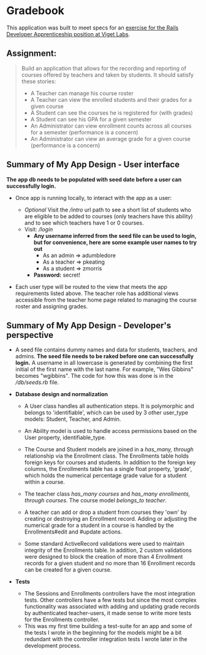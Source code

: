 # Gradebook

This application was built to meet specs for an [exercise for the Rails Developer Apprenticeship position at Viget Labs](https://github.com/vigetlabs/gradebook).

## Assignment:
> Build an application that allows for the recording and reporting of courses offered by teachers and taken by students. It should satisfy these stories:
>
> * A Teacher can manage his course roster
> * A Teacher can view the enrolled students and their grades for a given course
> * A Student can see the courses he is registered for (with grades)
> * A Student can see his GPA for a given semester
> * An Administrator can view enrollment counts across all courses for a semester (performance is a concern)
> * An Administrator can view an average grade for a given course (performance is a concern)

## Summary of My App Design - User interface
**The app db needs to be populated with seed date before a user can successfully login.**

* Once app is running locally, to interact with the app as a user:
  * *Optional* Visit the */intro* url path to see a short list of students who are eligible to be added to courses (only teachers have this ability) and to see which teachers have 1 or 0 courses.
  * Visit: */login*
    * **Any username inferred from the seed file can be used to login, but for convenience, here are some example user names to try out**
      * As an admin => adumbledore
      * As a teacher => pkeating
      * As a student => zmorris
    * **Password:** secret!

* Each user type will be routed to the view that meets the app requirements listed above. The teacher role has additional views accessible from the teacher home page related to managing the course roster and assigning grades.

## Summary of My App Design - Developer's perspective
* A seed file contains dummy names and data for students, teachers, and admins. **The seed file needs to be raked before one can successfully login.** A username in all lowercase is generated by combining the first initial of the first name with the last name. For example, "Wes Gibbins" becomes "wgibbins". The code for how this was done is in the */db/seeds.rb* file.

* **Database design and normalization**
  * A User class handles all authentication steps. It is polymorphic and belongs to 'identifiable', which can be used by 3 other user_type models: Student, Teacher, and Admin.

  * An Ability model is used to handle access permissions based on the User property, identifiable_type.

  * The Course and Student models are joined in a *has_many, through* relationship via the Enrollment class. The Enrollments table holds foreign keys for courses and students. In addition to the foreign key columns, the Enrollments table has a single float property, 'grade', which holds the numerical percentage grade value for a student within a course.

  * The teacher class *has_many courses* and *has_many enrollments, through courses*. The course model *belongs_to teacher*.

  * A teacher can add or drop a student from courses they 'own' by creating or destroying an Enrollment record. Adding or adjusting the numerical grade for a student in a course is handled by the Enrollments#edit and #update actions.

  * Some standard ActiveRecord validations were used to maintain integrity of the Enrollments table. In addition, 2 custom validations were designed to block the creation of more than 4 Enrollment records for a given student and no more than 16 Enrollment records can be created for a given course.

* **Tests**
  * The Sessions and Enrollments controllers have the most integration tests. Other controllers have a few tests but since the most complex functionality was associated with adding and updating grade records by authenticated teacher-users, it made sense to write more tests for the Enrollments controller.
  * This was my first time building a test-suite for an app and some of the tests I wrote in the beginning for the models might be a bit redundant with the controller integration tests I wrote later in the development process.
